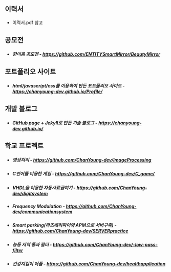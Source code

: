 ## 이력서
- 이력서.pdf 참고
## 공모전
- ##### 한이음 공모전 - https://github.com/ENTITYSmartMirror/BeautyMirror

## 포트폴리오 사이트
- ##### html/javascript/css를 이용하여 만든 포트폴리오 사이트 - https://chanyoung-dev.github.io/Profile/

## 개발 블로그
- ##### GitHub page + Jekyll로 만든 기술 블로그 - https://chanyoung-dev.github.io/


## 학교 프로젝트
- ##### 영상처리 - https://github.com/ChanYoung-dev/imageProcessing
- ##### C언어를 이용한 게임 - https://github.com/ChanYoung-dev/C_game/
- ##### VHDL을 이용한 자동사료급여기 - https://github.com/ChanYoung-dev/digitsystem
- ##### Frequency Modulation - https://github.com/ChanYoung-dev/communicationsystem
- ##### Smart parking(라즈베리파이와 APM으로 서버구축) - https://github.com/ChanYoung-dev/SERVERpractice
- ##### 능동 저역 통과 필터 - https://github.com/ChanYoung-dev/-low-pass-filter
- ##### 건강지킴이 어플 - https://github.com/ChanYoung-dev/healthapplication
